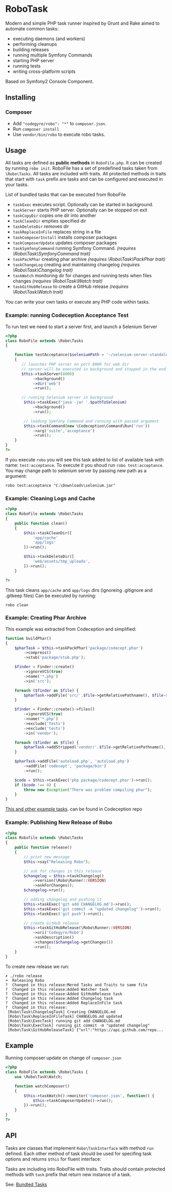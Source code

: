 RoboTask
====

Modern and simple PHP task runner inspired by Grunt and Rake aimed to automate common tasks:

* executing daemons (and workers)
* performing cleanups
* building releases
* running multiple Symfony Commands
* starting PHP server
* running tests
* writing cross-platform scripts


Based on Symfony2 Console Component.

## Installing

### Composer

* Add `"codegyre/robo": "*"` to `composer.json`.
* Run `composer install`
* Use `vendor/bin/robo` to execute robo tasks.

## Usage

All tasks are defined as **public methods** in `RoboFile.php`. It can be created by running `robo init`.
RoboFile has a set of predefined tasks taken from `\Robo\Tasks`. All tasks are included with traits.
All protected methods in traits that start with `task` prefix are tasks and can be configured and executed in your tasks.

List of bundled tasks that can be executed from RoboFile

* `taskExec` executes script. Optionally can be started in background.
* `taskServer` starts PHP server. Optionally can be stopped on exit
* `taskCopyDir` copies one dir into another
* `taskCleanDir` empties specified dir
* `taskDeleteDir` removes dir
* `taskReplaceInFile` replaces string in a file
* `taskComposerInstall` installs composer packages
* `taskComposerUpdate` updates composer packages
* `taskSymfonyCommand` running Symfony Command. *(requires \Robo\Task\SymfonyCommand trait)*
* `taskPackPhar` creating phar archive *(requires \Robo\Task\PackPhar trait)*
* `taskChangeLog` creating and maintaining changelog *(requires \Robo\Task\Changelog trait)*
* `taskWatch` monitoring dir for changes and running tests when files changes *(requires \Robo\Task\Watch trait)*
* `taskGitHubRelease` to create a GitHub release *(requires \Robo\Task\Watch trait)*

You can write your own tasks or execute any PHP code within tasks.

### Example: running Codeception Acceptance Test

To run test we need to start a server first, and launch a Selenium Server

``` php
<?php
class RoboFile extends \Robo\Tasks
{

    function testAcceptance($seleniumPath = '~/selenium-server-standalone-2.39.0.jar')
    {
       // launches PHP server on port 8000 for web dir
       // server will be executed in background and stopped in the end
       $this->taskServer(8000)
            ->background()
            ->dir('web')
            ->run();

       // running Selenium server in background
        $this->taskExec('java -jar '.$pathToSelenium)
            ->background()
            ->run();

        // loading Symfony Command and running with passed argument
        $this->taskCommand(new \Codeception\Command\Run('run'))
            ->arg('suite','acceptance')
            ->run();
    }
}
?>
```

If you execute `robo` you will see this task added to list of available task with name: `test:acceptance`.
To execute it you shoud run `robo test:acceptance`. You may change path to selenium server by passing new path as a argument:

```
robo test:acceptance "C:\Downloads\selenium.jar"
```

### Example: Cleaning Logs and Cache

``` php
<?php
class RoboFile extends \Robo\Tasks
{
    public function clean()
    {
        $this->taskCleanDir([
            'app/cache'
            'app/logs'
        ])->run();

        $this->taskDeleteDir([
            'web/assets/tmp_uploads',
        ])->run();
    }

?>
```

This task cleans `app/cache` and `app/logs` dirs (ignoreing .gitignore and .gitkeep files)
Can be executed by running:

```
robo clean
```

### Example: Creating Phar Archive

This example was extracted from Codeception and simplified:

``` php
function buildPhar()
{
    $pharTask = $this->taskPackPhar('package/codecept.phar')
        ->compress()
        ->stub('package/stub.php');

    $finder = Finder::create()
        ->ignoreVCS(true)
        ->name('*.php')
        ->in('src');

    foreach ($finder as $file) {
        $pharTask->addFile('src/'.$file->getRelativePathname(), $file->getRealPath());
    }

    $finder = Finder::create()->files()
        ->ignoreVCS(true)
        ->name('*.php')
        ->exclude('Tests')
        ->exclude('tests')
        ->in('vendor');

    foreach ($finder as $file) {
        $pharTask->addStripped('vendor/'.$file->getRelativePathname(), $file->getRealPath());
    }

    $pharTask->addFile('autoload.php', 'autoload.php')
        ->addFile('codecept', 'package/bin')
        ->run();

    $code = $this->taskExec('php package/codecept.phar')->run();
    if ($code !== 0) {
        throw new Exception("There was problem compiling phar");
    }
}
```

[This and other example tasks](https://github.com/Codeception/Codeception/blob/2.0-dev/RoboFile.php). can be found in Codeception repo

### Example: Publishing New Release of Robo

``` php
<?php
class Robofile extends \Robo\Tasks
{
    public function release()
    {
        // print new message
        $this->say("Releasing Robo");

        // ask for changes in this release
        $changelog = $this->taskChangelog()
            ->version(\Robo\Runner::VERSION)
            ->askForChanges();
        $changelog->run();

        // adding changelog and pushing it
        $this->taskExec('git add CHANGELOG.md')->run();
        $this->taskExec('git commit -m "updated changelog"')->run();
        $this->taskExec('git push')->run();

        // create GitHub release
        $this->taskGitHubRelease(\Robo\Runner::VERSION)
            ->uri('Codegyre/Robo')
            ->askDescription()
            ->changes($changelog->getChanges())
            ->run();
    }
}
```

To create new release we run:

```
✗ ./robo release
➜  Releasing Robo
?  Changed in this release:Mered Tasks and Traits to same file
?  Changed in this release:Added Watcher task
?  Changed in this release:Added GitHubRelease task
?  Changed in this release:Added Changelog task
?  Changed in this release:Added ReplaceInFile task
?  Changed in this release:
 [Robo\Task\ChangelogTask] Creating CHANGELOG.md
 [Robo\Task\ReplaceInFileTask] CHANGELOG.md updated
 [Robo\Task\ExecTask] running git add CHANGELOG.md
 [Robo\Task\ExecTask] running git commit -m "updated changelog"
 [Robo\Task\GitHubReleaseTask] {"url":"https://api.github.com/repo...
```

## Example

Running composer update on change of `composer.json`

``` php
<?php
class RoboFile extends \Robo\Tasks {
    use \Robo\Task\Watch;

    function watchComposer()
    {
        $this->taskWatch()->monitor('composer.json', function() {
            $this->taskComposerUpdate()->run();
        })->run();
    }
}
?>
```

## API

Tasks are classes that implement `Robo\TaskInterface` with method `run` defined. Each other method of task should be used for specifing task options and returns `$this` for fluent interface:

Tasks are including into RoboFile with traits. Traits should contain protected methods with `task` prefix that return new instance of a task.

See: [Bundled Tasks](https://github.com/Codegyre/Robo/tree/master/src/Task)